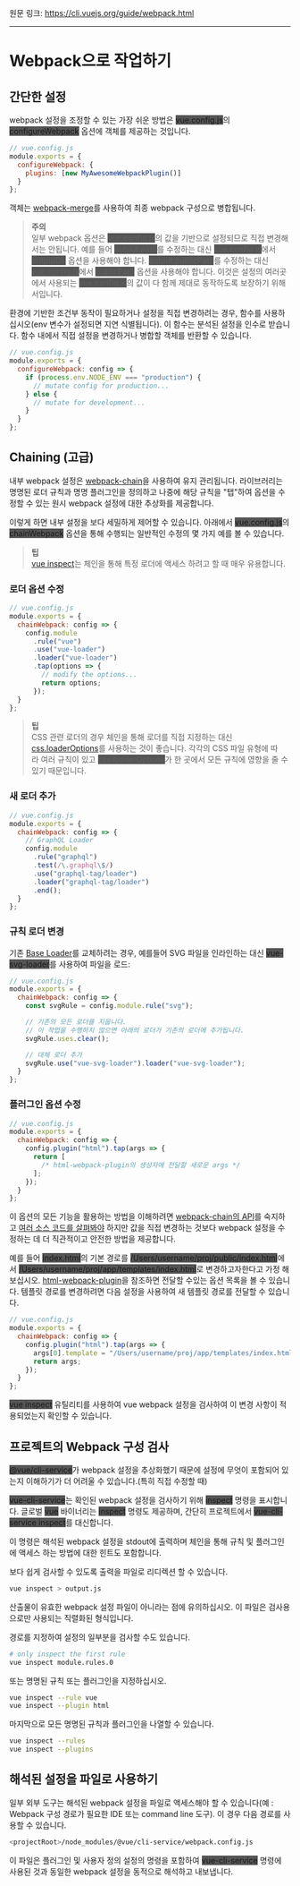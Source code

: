 원문 링크: <https://cli.vuejs.org/guide/webpack.html>

---

# Webpack으로 작업하기

## 간단한 설정

webpack 설정을 조정할 수 있는 가장 쉬운 방법은 <span style="background-color: #555;">vue.config.js</span>의 <span style="background-color: #555;">configureWebpack</span> 옵션에 객체를 제공하는 것입니다.

```js
// vue.config.js
module.exports = {
  configureWebpack: {
    plugins: [new MyAwesomeWebpackPlugin()]
  }
};
```

객체는 [webpack-merge](https://github.com/survivejs/webpack-merge)를 사용하여 최종 webpack 구성으로 병합됩니다.

> **주의**  
> 일부 webpack 옵션은 <span style="background-color: #555;">vue.config.js</span>의 값을 기반으로 설정되므로 직접 변경해서는 안됩니다. 예를 들어 <span style="background-color: #555;">output.path</span>를 수정하는 대신 <span style="background-color: #555;">vue.config.js</span>에서 <span style="background-color: #555;">outputDir</span> 옵션을 사용해야 합니다. <span style="background-color: #555;">output.publicPath</span>를 수정하는 대신 <span style="background-color: #555;">vue.config.js</span>에서 <span style="background-color: #555;">publicPath</span> 옵션을 사용해야 합니다. 이것은 설정의 여러곳에서 사용되는 <span style="background-color: #555;">vue.config.js</span>의 값이 다 함께 제대로 동작하도록 보장하기 위해서입니다.

환경에 기반한 조건부 동작이 필요하거나 설정을 직접 변경하려는 경우, 함수를 사용하십시오(env 변수가 설정되면 지연 식별됩니다). 이 함수는 분석된 설정을 인수로 받습니다. 함수 내에서 직접 설정을 변경하거나 병합할 객체를 반환할 수 있습니다.

```js
// vue.config.js
module.exports = {
  configureWebpack: config => {
    if (process.env.NODE_ENV === "production") {
      // mutate config for production...
    } else {
      // mutate for development...
    }
  }
};
```

## Chaining (고급)

내부 webpack 설정은 [webpack-chain](https://github.com/mozilla-neutrino/webpack-chain)을 사용하여 유지 관리됩니다. 라이브러리는 명명된 로더 규칙과 명명 플러그인을 정의하고 나중에 해당 규칙을 "탭"하여 옵션을 수정할 수 있는 원시 webpack 설정에 대한 추상화를 제공합니다.

이렇게 하면 내부 설정을 보다 세밀하게 제어할 수 있습니다. 아래에서 <span style="background-color: #555;">vue.config.js</span>의 <span style="background-color: #555;">chainWebpack</span> 옵션을 통해 수행되는 일반적인 수정의 몇 가지 예를 볼 수 있습니다.

> **팁**  
> [vue inspect](https://cli.vuejs.org/guide/webpack.html#inspecting-the-project-s-webpack-config)는 체인을 통해 특정 로더에 액세스 하려고 할 때 매우 유용합니다.

### 로더 옵션 수정

```js
// vue.config.js
module.exports = {
  chainWebpack: config => {
    config.module
      .rule("vue")
      .use("vue-loader")
      .loader("vue-loader")
      .tap(options => {
        // modify the options...
        return options;
      });
  }
};
```

> **팁**  
> CSS 관련 로더의 경우 체인을 통해 로더를 직접 지정하는 대신 [css.loaderOptions](https://cli.vuejs.org/config/#css-loaderoptions)를 사용하는 것이 좋습니다. 각각의 CSS 파일 유형에 따라 여러 규칙이 있고 <span style="background-color: #555;">css.loaderOptions</span>가 한 곳에서 모든 규칙에 영향을 줄 수 있기 때문입니다.

### 새 로더 추가

```js
// vue.config.js
module.exports = {
  chainWebpack: config => {
    // GraphQL Loader
    config.module
      .rule("graphql")
      .test(/\.graphql\$/)
      .use("graphql-tag/loader")
      .loader("graphql-tag/loader")
      .end();
  }
};
```

### 규칙 로더 변경

기존 [Base Loader](https://github.com/vuejs/vue-cli/tree/dev/packages/%40vue/cli-service/lib/config/base.js)를 교체하려는 경우, 예를들어 SVG 파일을 인라인하는 대신 <span style="background-color: #555;">vue-svg-loader</span>를 사용하여 파일을 로드:

```js
// vue.config.js
module.exports = {
  chainWebpack: config => {
    const svgRule = config.module.rule("svg");

    // 기존의 모든 로더를 지웁니다.
    // 이 작업을 수행하지 않으면 아래의 로더가 기존의 로더에 추가됩니다.
    svgRule.uses.clear();

    // 대체 로더 추가
    svgRule.use("vue-svg-loader").loader("vue-svg-loader");
  }
};
```

### 플러그인 옵션 수정

```js
// vue.config.js
module.exports = {
  chainWebpack: config => {
    config.plugin("html").tap(args => {
      return [
        /* html-webpack-plugin의 생성자에 전달할 새로운 args */
      ];
    });
  }
};
```

이 옵션의 모든 기능을 활용하는 방법을 이해하려면 [webpack-chain의 API](https://github.com/mozilla-neutrino/webpack-chain#getting-started)를 숙지하고 [여러 소스 코드를 살펴봐야](https://github.com/vuejs/vue-cli/tree/dev/packages/%40vue/cli-service/lib/config) 하지만 값을 직접 변경하는 것보다 webpack 설정을 수정하는 데 더 직관적이고 안전한 방법을 제공합니다.

예를 들어 <span style="background-color: #555;">index.html</span>의 기본 경로를 <span style="background-color: #555;">/Users/username/proj/public/index.html</span>에서 <span style="background-color: #555;">/Users/username/proj/app/templates/index.html</span>로 변경하고자한다고 가정 해보십시오. [html-webpack-plugin](https://github.com/jantimon/html-webpack-plugin#options)을 참조하면 전달할 수있는 옵션 목록을 볼 수 있습니다. 템플릿 경로를 변경하려면 다음 설정을 사용하여 새 템플릿 경로를 전달할 수 있습니다.

```js
// vue.config.js
module.exports = {
  chainWebpack: config => {
    config.plugin("html").tap(args => {
      args[0].template = "/Users/username/proj/app/templates/index.html";
      return args;
    });
  }
};
```

<span style="background-color: #555;">vue inspect</span> 유틸리티를 사용하여 vue webpack 설정을 검사하여 이 변경 사항이 적용되었는지 확인할 수 있습니다.

## 프로젝트의 Webpack 구성 검사

<span style="background-color: #555;">@vue/cli-service</span>가 webpack 설정을 추상화했기 때문에 설정에 무엇이 포함되어 있는지 이해하기가 더 어려울 수 있습니다.(특히 직접 수정할 때)

<span style="background-color: #555;">vue-cli-service</span>는 확인된 webpack 설정을 검사하기 위해 <span style="background-color: #555;">inspect</span> 명령을 표시합니다. 글로벌 <span style="background-color: #555;">vue</span> 바이너리는 <span style="background-color: #555;">inspect</span> 명령도 제공하며, 간단히 프로젝트에서 <span style="background-color: #555;">vue-cli-service inspect</span>를 대신합니다.

이 명령은 해석된 webpack 설정을 stdout에 출력하며 체인을 통해 규칙 및 플러그인에 액세스 하는 방법에 대한 힌트도 포함합니다.

보다 쉽게 검사할 수 있도록 출력을 파일로 리디렉션 할 수 있습니다.

```sh
vue inspect > output.js
```

산출물이 유효한 webpack 설정 파일이 아니라는 점에 유의하십시오. 이 파일은 검사용으로만 사용되는 직렬화된 형식입니다.

경로를 지정하여 설정의 일부분을 검사할 수도 있습니다.

```sh
# only inspect the first rule
vue inspect module.rules.0
```

또는 명명된 규칙 또는 플러그인을 지정하십시오.

```sh
vue inspect --rule vue
vue inspect --plugin html
```

마지막으로 모든 명명된 규칙과 플러그인을 나열할 수 있습니다.

```sh
vue inspect --rules
vue inspect --plugins
```

## 해석된 설정을 파일로 사용하기

일부 외부 도구는 해석된 webpack 설정을 파일로 액세스해야 할 수 있습니다(예 : Webpack 구성 경로가 필요한 IDE 또는 command line 도구). 이 경우 다음 경로를 사용할 수 있습니다.

```sh
<projectRoot>/node_modules/@vue/cli-service/webpack.config.js
```

이 파일은 플러그인 및 사용자 정의 설정의 명령을 포함하여 <span style="background-color: #555;">vue-cli-service</span> 명령에 사용된 것과 동일한 webpack 설정을 동적으로 해석하고 내보냅니다.
